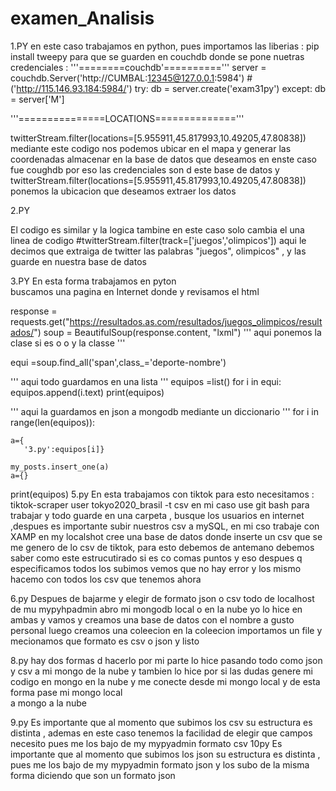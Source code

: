 # examen_Analisis

1.PY  en este caso trabajamos en python, pues importamos las liberias  :
pip install tweepy 
 para que se guarden en couchdb donde se pone nuetras credenciales :
 '''========couchdb'=========='''
server = couchdb.Server('http://CUMBAL:12345@127.0.0.1:5984')  #('http://115.146.93.184:5984/')
try:
    db = server.create('exam31py')
except:
    db = server['M']
    
'''===============LOCATIONS=============='''    

twitterStream.filter(locations=[5.955911,45.817993,10.49205,47.80838])  
mediante este codigo nos podemos ubicar en el mapa y generar las coordenadas almacenar en la base de datos que deseamos en enste caso fue coughdb por eso las credenciales son d este
base de datos y twitterStream.filter(locations=[5.955911,45.817993,10.49205,47.80838]) ponemos la ubicacion que deseamos extraer los datos 

2.PY 

El codigo es similar y la logica tambine en este caso solo cambia el una linea de codigo
#twitterStream.filter(track=['juegos','olimpicos'])
aqui le decimos que extraiga de twitter las palabras "juegos", olimpicos" , y las guarde en nuestra base de datos 

3.PY
En esta forma trabajamos en pyton  
buscamos una pagina en Internet donde y revisamos el html 

response = requests.get("https://resultados.as.com/resultados/juegos_olimpicos/resultados/")
soup = BeautifulSoup(response.content, "lxml")
 '''
 aqui ponemos la clase si es <spn> o <a> o <h> y la classe 
'''

equi =soup.find_all('span',class_='deporte-nombre')


'''
 aqui todo guardamos en una lista 
'''
equipos =list()
for i in equi:
    equipos.append(i.text)
print(equipos)

    
'''
aqui la guardamos en json a mongodb mediante un diccionario 
'''
for i in range(len(equipos)):
  
    a={
       '3.py':equipos[i]}
    
    my_posts.insert_one(a)
    a={}
    
    
print(equipos)
5.py
En esta trabajamos con tiktok
para esto necesitamos : tiktok-scraper user tokyo2020_brasil -t csv
en mi caso use git bash para trabajar y todo guarde en una carpeta , busque los usuarios en internet ,despues es importante subir nuestros csv a mySQL, en mi cso trabaje con XAMP
en my localshot cree una base de datos donde inserte un csv que se me genero de lo csv de tiktok, para esto debemos de antemano debemos saber como este estrucutirado si es co  comas
puntos y eso despues q especificamos todos los subimos vemos que no hay error y los mismo hacemo con todos los csv que tenemos ahora 

6.py
Despues de bajarme  y elegir de formato json o csv todo de localhost de mu mypyhpadmin abro mi mongodb local o en la nube yo lo hice en ambas 
y vamos y creamos una base de datos con  el nombre a gusto personal luego creamos una coleecion en la coleecion importamos un file y mecionamos que formato es csv o json y listo

8.py
hay dos formas d hacerlo por mi parte lo hice 
pasando todo como json y csv a mi mongo de la nube y tambien lo hice por si las dudas genere mi codigo en mongo en la nube y me conecte desde mi mongo local y de esta forma pase mi mongo local  
a mongo a la nube 

9.py
Es importante que al momento que subimos los csv su estructura es distinta , ademas en este caso tenemos la facilidad de elegir que campos necesito 
pues me los bajo de my mypyadmin formato csv 
10py 
Es importante que al momento que subimos los json  su estructura es distinta , 
pues me los bajo de my mypyadmin formato json y los subo de la misma forma diciendo que son un formato json






